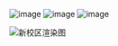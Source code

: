![image](https://github.com/user-attachments/assets/f44002aa-29de-48ca-8502-0718c89b1408)
![image](https://github.com/user-attachments/assets/80b21784-1e17-4018-90ad-e94aa4e3ed3b)
![image](https://github.com/user-attachments/assets/b905a497-301a-4c8e-9b8e-69d3930b5f85)

![新校区渲染图](https://github.com/user-attachments/assets/89865706-e63f-40cc-a63a-dc5cc7e907c5)

